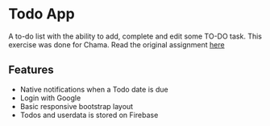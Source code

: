 # Todo App

A to-do list with the ability to add, complete and edit some TO-DO task.
This exercise was done for Chama. Read the original assignment [here](https://github.com/chamatheapp/chama-frontend-assignment)

## Features

- Native notifications when a Todo date is due
- Login with Google
- Basic responsive bootstrap layout
- Todos and userdata is stored on Firebase

